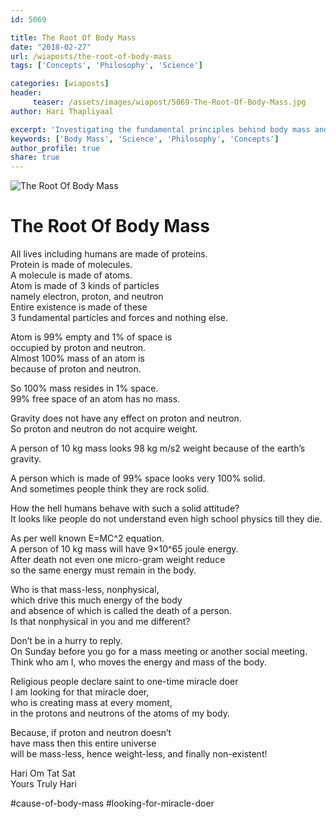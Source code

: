 ```yaml
--- 
id: 5069

title: The Root Of Body Mass
date: "2018-02-27"
url: /wiaposts/the-root-of-body-mass
tags: ['Concepts', 'Philosophy', 'Science']    

categories: [wiaposts] 
header:
     teaser: /assets/images/wiapost/5069-The-Root-Of-Body-Mass.jpg
author: Hari Thapliyaal 

excerpt: 'Investigating the fundamental principles behind body mass and its formation.' 
keywords: ['Body Mass', 'Science', 'Philosophy', 'Concepts']
author_profile: true 
share: true 
---
```


![The Root Of Body Mass](/assets/images/wiapost/5069-The-Root-Of-Body-Mass.jpg)     
   
# The Root Of Body Mass
    
All lives including humans are made of proteins.     
Protein is made of molecules.     
A molecule is made of atoms.     
Atom is made of 3 kinds of particles     
namely electron, proton, and neutron     
Entire existence is made of these     
3 fundamental particles and forces and nothing else.    
    
Atom is 99% empty and 1% of space is     
occupied by proton and neutron.     
Almost 100% mass of an atom is     
because of proton and neutron.    
    
So 100% mass resides in 1% space.     
99% free space of an atom has no mass.    
    
Gravity does not have any effect on proton and neutron.     
So proton and neutron do not acquire weight.    
    
A person of 10 kg mass looks 98 kg m/s2 weight because of the earth’s gravity.    
    
A person which is made of 99% space looks very 100% solid.     
And sometimes people think they are rock solid.    
    
How the hell humans behave with such a solid attitude?     
It looks like people do not understand even high school physics till they die.    
    
As per well known E=MC^2 equation.     
A person of 10 kg mass will have 9×10^65 joule energy.     
After death not even one micro-gram weight reduce     
so the same energy must remain in the body.    
    
Who is that mass-less, nonphysical,     
which drive this much energy of the body     
and absence of which is called the death of a person.     
Is that nonphysical in you and me different?    
    
Don’t be in a hurry to reply.     
On Sunday before you go for a mass meeting or another social meeting.     
Think who am I, who moves the energy and mass of the body.    
    
Religious people declare saint to one-time miracle doer     
I am looking for that miracle doer,     
who is creating mass at every moment,     
in the protons and neutrons of the atoms of my body.    
    
Because, if proton and neutron doesn’t     
have mass then this entire universe     
will be mass-less, hence weight-less, and finally non-existent!    
    
Hari Om Tat Sat     
Yours Truly Hari    
    
\#cause-of-body-mass #looking-for-miracle-doer    
